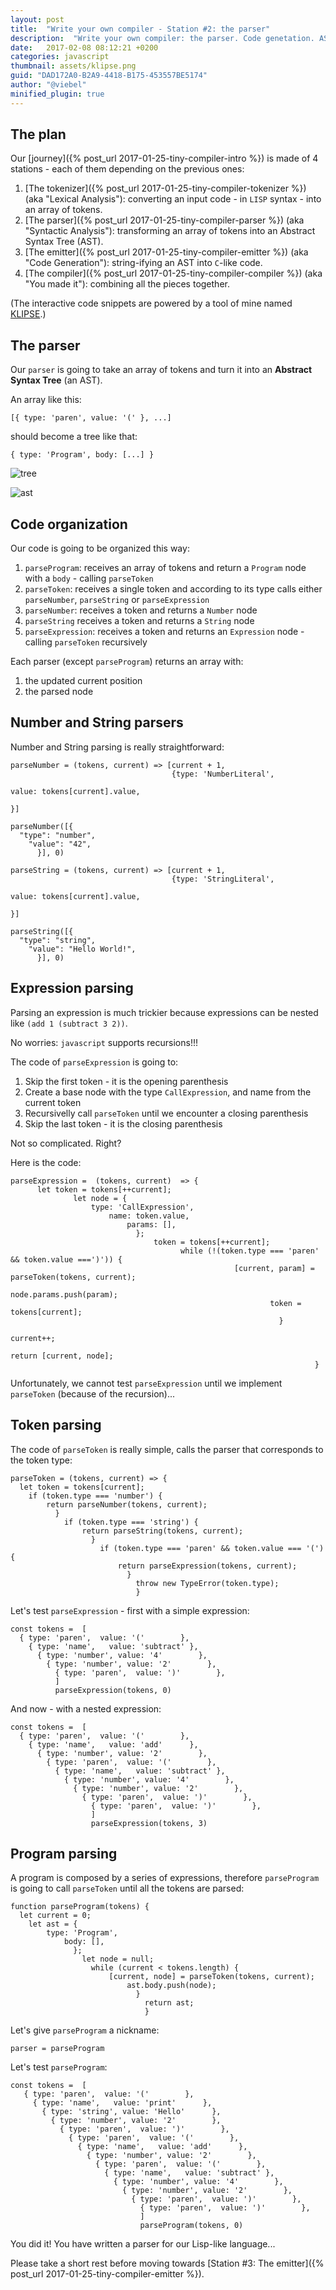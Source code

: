 ```yaml
---
layout: post
title:  "Write your own compiler - Station #2: the parser"
description:  "Write your own compiler: the parser. Code genetation. AST. Abstract syntax tree. lisp. javascript."
date:   2017-02-08 08:12:21 +0200
categories: javascript
thumbnail: assets/klipse.png
guid: "DAD172A0-B2A9-4418-B175-453557BE5174"
author: "@viebel"
minified_plugin: true
---
```


## The plan

Our [journey]({% post_url 2017-01-25-tiny-compiler-intro %}) is made of 4 stations - each of them depending on the previous ones:

1. [The tokenizer]({% post_url 2017-01-25-tiny-compiler-tokenizer %}) (aka "Lexical Analysis"): converting an input code - in `LISP` syntax - into an array of tokens.
2. [The parser]({% post_url 2017-01-25-tiny-compiler-parser %}) (aka "Syntactic Analysis"): transforming an array of tokens into an Abstract Syntax Tree (AST).
3. [The emitter]({% post_url 2017-01-25-tiny-compiler-emitter %}) (aka "Code Generation"): string-ifying an AST into `C`-like code.
4. [The compiler]({% post_url 2017-01-25-tiny-compiler-compiler %}) (aka "You made it"): combining all the pieces together.

(The interactive code snippets are powered by a tool of mine named [KLIPSE](https://github.com/viebel/klipse).)

## The parser


Our `parser` is going to take an array of tokens and turn it into an **Abstract Syntax Tree** (an AST).

An array like this: 

`[{ type: 'paren', value: '(' }, ...]` 

should become a tree like that:

`{ type: 'Program', body: [...] }`


![tree](/assets/tree.jpg)

![ast](/assets/ast.png)

## Code organization

Our code is going to be organized this way:

1. `parseProgram`: receives an array of tokens and return a `Program` node with a `body` - calling `parseToken`
2. `parseToken`: receives a single token and according to its type calls either `parseNumber`, `parseString` or `parseExpression`
3. `parseNumber`: receives a token and returns a `Number` node
4. `parseString` receives a token and returns a `String` node
5. `parseExpression`: receives a token and returns an `Expression` node - calling `parseToken` recursively

Each parser (except `parseProgram`) returns an array with:

1. the updated current position
2. the parsed node

## Number and String parsers

Number and String parsing is really straightforward:

~~~eval-js
parseNumber = (tokens, current) => [current + 1,
                                    {type: 'NumberLiteral',
									                                     value: tokens[current].value,
																		                                     }]
~~~

~~~eval-js
parseNumber([{
  "type": "number",
    "value": "42",
	  }], 0)
~~~

~~~eval-js
parseString = (tokens, current) => [current + 1,
                                    {type: 'StringLiteral',
									                                     value: tokens[current].value,
																		                                     }]
~~~

~~~eval-js
parseString([{
  "type": "string",
    "value": "Hello World!",
	  }], 0)
~~~

## Expression parsing

Parsing an expression is much trickier because expressions can be nested like `(add 1 (subtract 3 2))`.

No worries: `javascript` supports recursions!!!

The code of `parseExpression` is going to:

1. Skip the first token - it is the opening parenthesis
2. Create a base node with the type `CallExpression`, and name from the current token
3. Recursivelly call `parseToken` until we encounter a closing parenthesis
4. Skip the last token - it is the closing parenthesis

Not so complicated. Right?

Here is the code:

~~~eval-js
parseExpression =  (tokens, current)  => {
	  let token = tokens[++current];
			  let node = {
			      type: 'CallExpression',
				      name: token.value,
					      params: [],
						    };							
							    token = tokens[++current];								  
									  while (!(token.type === 'paren' && token.value ===')')) {
											      [current, param] = parseToken(tokens, current);
												      node.params.push(param);
													      token = tokens[current];
														    }									
																  current++;
																    return [current, node];
																	}
~~~


Unfortunately, we cannot test `parseExpression` until we implement `parseToken` (because of the recursion)...

## Token parsing

The code of `parseToken` is really simple, calls the parser that corresponds to the token type:

~~~eval-js
parseToken = (tokens, current) => {
  let token = tokens[current];
    if (token.type === 'number') {
	    return parseNumber(tokens, current);
		  }
		    if (token.type === 'string') {
			    return parseString(tokens, current);
				  }
				    if (token.type === 'paren' && token.value === '(') {
					    return parseExpression(tokens, current);
						  }
						    throw new TypeError(token.type);
							}
~~~

Let's test `parseExpression` - first with a simple expression:

~~~eval-js
const tokens =  [
  { type: 'paren',  value: '('        },
    { type: 'name',   value: 'subtract' },
	  { type: 'number', value: '4'        },
	    { type: 'number', value: '2'        },
		  { type: 'paren',  value: ')'        }, 
		  ]
		  parseExpression(tokens, 0)
~~~

And now - with a nested expression:

~~~eval-js
const tokens =  [
  { type: 'paren',  value: '('        },
    { type: 'name',   value: 'add'      },
	  { type: 'number', value: '2'        },
	    { type: 'paren',  value: '('        },
		  { type: 'name',   value: 'subtract' },
		    { type: 'number', value: '4'        },
			  { type: 'number', value: '2'        },
			    { type: 'paren',  value: ')'        }, 
				  { type: 'paren',  value: ')'        }, 
				  ]
				  parseExpression(tokens, 3)
~~~

## Program parsing

A program is composed by a series of expressions, therefore `parseProgram` is going to call `parseToken` until all the tokens are parsed:

~~~eval-js
function parseProgram(tokens) {
  let current = 0;
    let ast = {
	    type: 'Program',
		    body: [],
			  };
			    let node = null;
				  while (current < tokens.length) {
				      [current, node] = parseToken(tokens, current);
					      ast.body.push(node);
						    }
							  return ast;
							  }
~~~

Let's give `parseProgram` a nickname:

~~~eval-js
parser = parseProgram
~~~

Let's test `parseProgram`:

~~~eval-js
const tokens =  [
   { type: 'paren',  value: '('        },
     { type: 'name',   value: 'print'      },
	   { type: 'string', value: 'Hello'      },
	     { type: 'number', value: '2'        },
		   { type: 'paren',  value: ')'        }, 
		     { type: 'paren',  value: '('        },
			   { type: 'name',   value: 'add'      },
			     { type: 'number', value: '2'        },
				   { type: 'paren',  value: '('        },
				     { type: 'name',   value: 'subtract' },
					   { type: 'number', value: '4'        },
					     { type: 'number', value: '2'        },
						   { type: 'paren',  value: ')'        }, 
						     { type: 'paren',  value: ')'        }, 
							 ]
							 parseProgram(tokens, 0)
~~~

You did it! 
You have written a parser for our Lisp-like language...

Please take a short rest before moving towards [Station #3: The emitter]({% post_url 2017-01-25-tiny-compiler-emitter %}).
